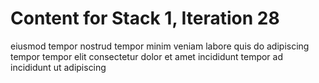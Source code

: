 # Content for Stack 1, Iteration 28
eiusmod tempor nostrud tempor minim veniam labore quis do adipiscing tempor tempor elit consectetur dolor et amet incididunt tempor ad incididunt ut adipiscing 
